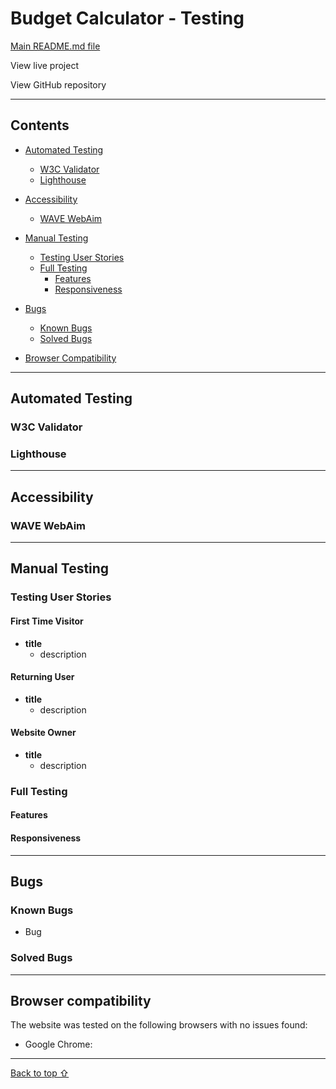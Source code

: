 <!-- Code for readme adapted from author's own project (Portfolio 1),
https://github.com/Boiann/boudoir-studio -->

# **Budget Calculator - Testing** 

[Main README.md file](/README.md)

View live project

View GitHub repository

---
## **Contents**
* [Automated Testing](#automated-testing)
  * [W3C Validator](#w3c-validator)
  * [Lighthouse](#lighthouse)

* [Accessibility](#accessibility) 
  * [WAVE WebAim](#wave-webaim) 

* [Manual Testing](#manual-testing)
  * [Testing User Stories](#testing-user-stories)
  * [Full Testing](#full-testing)
    * [Features](#features)
    * [Responsiveness](#responsiveness)

* [Bugs](#bugs)
  * [Known Bugs](#known-bugs)
  * [Solved Bugs](#solved-bugs)

* [Browser Compatibility](#browser-compatibility)      

---

## Automated Testing

### **W3C Validator**


### **Lighthouse**


---

## **Accessibility**
### **WAVE WebAim**


---

## **Manual Testing**
### **Testing User Stories**

#### **First Time Visitor**
  * **title**
    * description

#### **Returning User**
  * **title**
    * description

#### **Website Owner**
  * **title**
    * description

### **Full Testing**

#### **Features**


#### **Responsiveness**


---

## **Bugs**

### **Known Bugs**

* Bug 

### **Solved Bugs**

---

## **Browser compatibility**
The website was tested on the following browsers with no issues found:

* Google Chrome:

---

[Back to top ⇧](#budget-calculator---testing)
